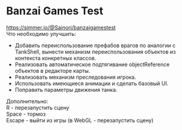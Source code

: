 # Banzai Games Test  
https://simmer.io/@Sainori/banzaigamestest  
Что необходимо улучшить:
* Добавить переиспользование префабов врагов по аналогии с TankShell, вынести механизм переиспользования объектов из контекста конкретных классов.
* Реализовать автоматическое подтягивание objectReference объектов в редакторе карты.
* Реализовать механизм преследования игрока.
* Использовать имеющиеся анимации и сделать базовый UI.
* Поправить параметры движения танка.

Дополнительно:  
R - перезапустить сцену  
Space - тормоз  
Escape - выйти из игры (в WebGL - перезапустить сцену)
